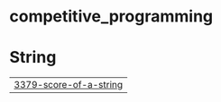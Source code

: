 # competitive_programming


# String
|  |
| ------- |
| [3379-score-of-a-string](https://github.com/teklumt/competitive_programming/tree/master/3379-score-of-a-string) |